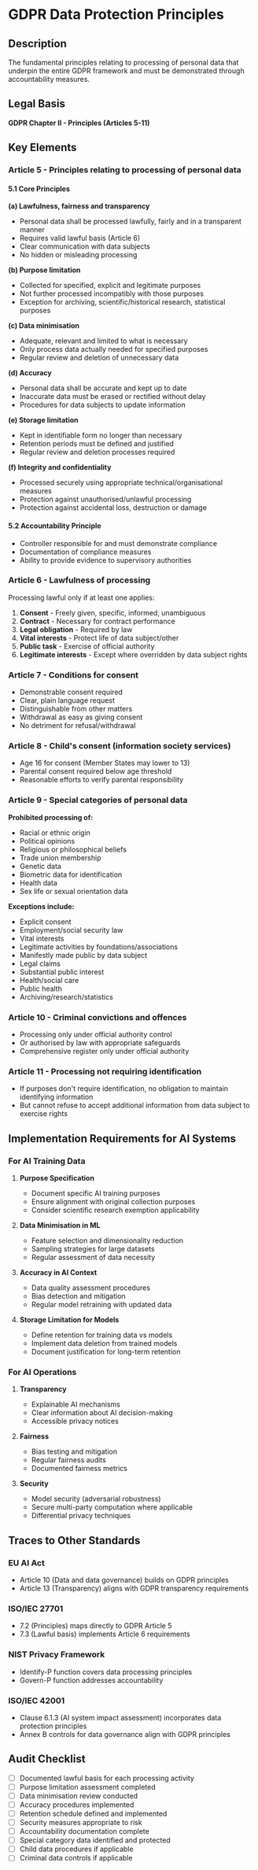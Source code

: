 # GDPR Data Protection Principles

## Description

The fundamental principles relating to processing of personal data that underpin the entire GDPR framework and must be demonstrated through accountability measures.

## Legal Basis

**GDPR Chapter II - Principles (Articles 5-11)**

## Key Elements

### Article 5 - Principles relating to processing of personal data

#### 5.1 Core Principles

**(a) Lawfulness, fairness and transparency**
- Personal data shall be processed lawfully, fairly and in a transparent manner
- Requires valid lawful basis (Article 6)
- Clear communication with data subjects
- No hidden or misleading processing

**(b) Purpose limitation**
- Collected for specified, explicit and legitimate purposes
- Not further processed incompatibly with those purposes
- Exception for archiving, scientific/historical research, statistical purposes

**(c) Data minimisation**
- Adequate, relevant and limited to what is necessary
- Only process data actually needed for specified purposes
- Regular review and deletion of unnecessary data

**(d) Accuracy**
- Personal data shall be accurate and kept up to date
- Inaccurate data must be erased or rectified without delay
- Procedures for data subjects to update information

**(e) Storage limitation**
- Kept in identifiable form no longer than necessary
- Retention periods must be defined and justified
- Regular review and deletion processes required

**(f) Integrity and confidentiality**
- Processed securely using appropriate technical/organisational measures
- Protection against unauthorised/unlawful processing
- Protection against accidental loss, destruction or damage

#### 5.2 Accountability Principle
- Controller responsible for and must demonstrate compliance
- Documentation of compliance measures
- Ability to provide evidence to supervisory authorities

### Article 6 - Lawfulness of processing

Processing lawful only if at least one applies:
1. **Consent** - Freely given, specific, informed, unambiguous
2. **Contract** - Necessary for contract performance
3. **Legal obligation** - Required by law
4. **Vital interests** - Protect life of data subject/other
5. **Public task** - Exercise of official authority
6. **Legitimate interests** - Except where overridden by data subject rights

### Article 7 - Conditions for consent

- Demonstrable consent required
- Clear, plain language request
- Distinguishable from other matters
- Withdrawal as easy as giving consent
- No detriment for refusal/withdrawal

### Article 8 - Child's consent (information society services)

- Age 16 for consent (Member States may lower to 13)
- Parental consent required below age threshold
- Reasonable efforts to verify parental responsibility

### Article 9 - Special categories of personal data

**Prohibited processing of:**
- Racial or ethnic origin
- Political opinions
- Religious or philosophical beliefs
- Trade union membership
- Genetic data
- Biometric data for identification
- Health data
- Sex life or sexual orientation data

**Exceptions include:**
- Explicit consent
- Employment/social security law
- Vital interests
- Legitimate activities by foundations/associations
- Manifestly made public by data subject
- Legal claims
- Substantial public interest
- Health/social care
- Public health
- Archiving/research/statistics

### Article 10 - Criminal convictions and offences

- Processing only under official authority control
- Or authorised by law with appropriate safeguards
- Comprehensive register only under official authority

### Article 11 - Processing not requiring identification

- If purposes don't require identification, no obligation to maintain identifying information
- But cannot refuse to accept additional information from data subject to exercise rights

## Implementation Requirements for AI Systems

### For AI Training Data
1. **Purpose Specification**
   - Document specific AI training purposes
   - Ensure alignment with original collection purposes
   - Consider scientific research exemption applicability

2. **Data Minimisation in ML**
   - Feature selection and dimensionality reduction
   - Sampling strategies for large datasets
   - Regular assessment of data necessity

3. **Accuracy in AI Context**
   - Data quality assessment procedures
   - Bias detection and mitigation
   - Regular model retraining with updated data

4. **Storage Limitation for Models**
   - Define retention for training data vs models
   - Implement data deletion from trained models
   - Document justification for long-term retention

### For AI Operations
1. **Transparency**
   - Explainable AI mechanisms
   - Clear information about AI decision-making
   - Accessible privacy notices

2. **Fairness**
   - Bias testing and mitigation
   - Regular fairness audits
   - Documented fairness metrics

3. **Security**
   - Model security (adversarial robustness)
   - Secure multi-party computation where applicable
   - Differential privacy techniques

## Traces to Other Standards

### EU AI Act
- Article 10 (Data and data governance) builds on GDPR principles
- Article 13 (Transparency) aligns with GDPR transparency requirements

### ISO/IEC 27701
- 7.2 (Principles) maps directly to GDPR Article 5
- 7.3 (Lawful basis) implements Article 6 requirements

### NIST Privacy Framework
- Identify-P function covers data processing principles
- Govern-P function addresses accountability

### ISO/IEC 42001
- Clause 6.1.3 (AI system impact assessment) incorporates data protection principles
- Annex B controls for data governance align with GDPR principles

## Audit Checklist

- [ ] Documented lawful basis for each processing activity
- [ ] Purpose limitation assessment completed
- [ ] Data minimisation review conducted
- [ ] Accuracy procedures implemented
- [ ] Retention schedule defined and implemented
- [ ] Security measures appropriate to risk
- [ ] Accountability documentation complete
- [ ] Special category data identified and protected
- [ ] Child data procedures if applicable
- [ ] Criminal data controls if applicable